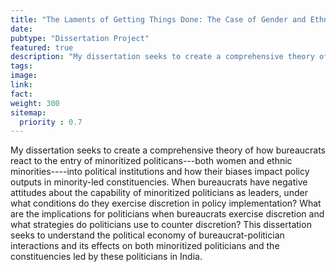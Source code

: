 ```yaml
---
title: "The Laments of Getting Things Done: The Case of Gender and Ethnic Bias in India’s Bureaucracy"
date: 
pubtype: "Dissertation Project"
featured: true
description: "My dissertation seeks to create a comprehensive theory of how bureaucrats react to the entry of minoritized politicans---both women and ethnic minorities----into political institutions and how their biases impact policy outputs in minority-led constituencies. When bureaucrats have negative attitudes about the capability of minoritized politicians as leaders, under what conditions do they exercise discretion in policy implementation? What are the implications for politicians when bureaucrats exercise discretion and what strategies do politicians use to counter discretion? This dissertation seeks to understand the political economy of bureaucrat-politician interactions and its effects on both minoritized politicians and the constituencies led by these politicians in India."
tags: 
image: 
link: 
fact: 
weight: 300
sitemap:
  priority : 0.7
---
```

My dissertation seeks to create a comprehensive theory of how bureaucrats react to the entry of minoritized politicans---both women and ethnic minorities----into political institutions and how their biases impact policy outputs in minority-led constituencies. When bureaucrats have negative attitudes about the capability of minoritized politicians as leaders, under what conditions do they exercise discretion in policy implementation? What are the implications for politicians when bureaucrats exercise discretion and what strategies do politicians use to counter discretion? This dissertation seeks to understand the political economy of bureaucrat-politician interactions and its effects on both minoritized politicians and the constituencies led by these politicians in India.
